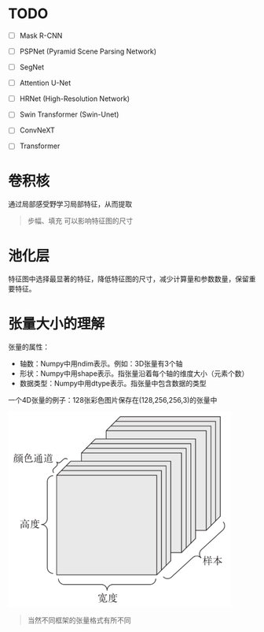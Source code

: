 # TODO

- [ ] Mask R-CNN
- [ ] PSPNet (Pyramid Scene Parsing Network) 
- [ ] SegNet
- [ ] Attention U-Net
- [ ] HRNet (High-Resolution Network)
- [ ] Swin Transformer (Swin-Unet)
- [ ] ConvNeXT
- [ ] Transformer



# 卷积核

通过局部感受野学习局部特征，从而提取

> 步幅、填充 可以影响特征图的尺寸



# 池化层

特征图中选择最显著的特征，降低特征图的尺寸，减少计算量和参数数量，保留重要特征。



# 张量大小的理解

张量的属性：

- 轴数：Numpy中用ndim表示。例如：3D张量有3个轴
- 形状：Numpy中用shape表示。指张量沿着每个轴的维度大小（元素个数）
- 数据类型：Numpy中用dtype表示。指张量中包含数据的类型



一个4D张量的例子：128张彩色图片保存在(128,256,256,3)的张量中

<img src="Z总结和TODO.assets/image-20241127170844514.png" alt="image-20241127170844514" style="zoom:67%;" /> 

> 当然不同框架的张量格式有所不同